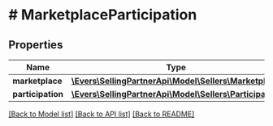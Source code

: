 # # MarketplaceParticipation

## Properties

Name | Type | Description | Notes
------------ | ------------- | ------------- | -------------
**marketplace** | [**\Evers\SellingPartnerApi\Model\Sellers\Marketplace**](Marketplace.md) |  |
**participation** | [**\Evers\SellingPartnerApi\Model\Sellers\Participation**](Participation.md) |  |

[[Back to Model list]](../../README.md#models) [[Back to API list]](../../README.md#endpoints) [[Back to README]](../../README.md)
